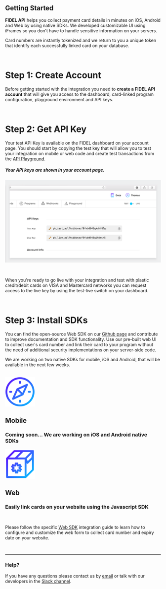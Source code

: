 ## Getting Started

**FIDEL API** helps you collect payment card details in minutes on iOS, Android and Web by using native SDKs. We developed customizable UI using iFrames so you don't have to handle sensitive information on your servers.

Card numbers are instantly tokenized and we return to you a unique token that identify each successfully linked card on your database.

<br/>

# Step 1: Create Account
Before getting started with the integration you need to **create a FIDEL API account** that will give you access to the dashboard, card-linked program configuration, playground environment and API keys.  

<br/>

# Step 2: Get API Key
Your test API Key is available on the FIDEL dashboard on your account page. You should start by copying the test key that will allow you to test your integration on mobile or web code and create test transactions from the [API Playground](fidel.uk).

<h5>Your API keys are shown in your account page.</h5>

![API keys](/assets/images/api-keys@2x.png "API keys")

<br/>

When you're ready to go live with your integration and test with plastic credit/debit cards on VISA and Mastercard networks you can request access to the live key by using the test-live switch on your dashboard.

<br/>

# Step 3: Install SDKs
You can find the open-source Web SDK on our [Github page](https://github.com/FidelLimited) and contribute to improve documentation and SDK functionality. Use our pre-built web UI to collect user's card number and link their card to your program without the need of additional security implementations on your server-side code.

We are working on two native SDKs for mobile, iOS and Android, that will be available in the next few weeks.

<br/>

<div class="row">
    <div class="column">
        <div class="content">
            <img src="/assets/images/get-started.svg"/>
            <h2>Mobile</h2>
            <h3>Coming soon... We are working on iOS and Android native SDKs</h3>
        </div>
    </div>
    <div class="column">
        <div class="content">
            <img src="/assets/images/sdk-box.svg"/>
            <h2>Web</h2>
            <h3>Easily link cards on your website using the Javascript SDK</h3>
        </div>
    </div>
</div>

<br/>

Please follow the specific [Web SDK](/web) integration guide to learn how to configure and customize the web form to collect card number and expiry date on your website.

<br/>

___
### Help?
If you have any questions please contact us by [email](mailto:developer@fidel.uk) or talk with our developers in the [Slack channel](fidel.uk).

<br/>
